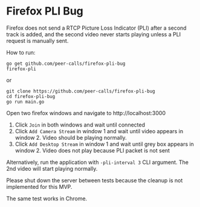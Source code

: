 # Firefox PLI Bug

Firefox does not send a RTCP Picture Loss Indicator (PLI) after a second track
is added, and the second video never starts playing unless a PLI request is manually sent.

How to run:

```
go get github.com/peer-calls/firefox-pli-bug
firefox-pli
```

or

```
git clone https://github.com/peer-calls/firefox-pli-bug
cd firefox-pli-bug
go run main.go
```

Open two firefox windows and navigate to http://localhost:3000

1. Click `Join` in both windows and wait until connected
2. Click `Add Camera Stream` in window 1 and wait until video appears in window 2. Video should be playing normally.
3. Click `Add Desktop Stream` in window 1 and wait until grey box appears in window 2. Video does not play because PLI packet is not sent

Alternatively, run the application with `-pli-interval 3` CLI argument. The 2nd video will start playing normally.

Please shut down the server between tests because the cleanup is not implemented for this MVP.

The same test works in Chrome.


